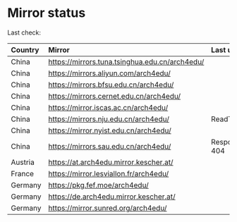 <script src="./time.js"></script>
# Mirror status
Last check: <script type="text/javascript">localize(1709284776.1642458);</script>

|Country|Mirror|Last update|
|:------|:-----|:----------|
|China|https://mirrors.tuna.tsinghua.edu.cn/arch4edu/|<script type="text/javascript">localize(1709231473);</script>|
|China|https://mirrors.aliyun.com/arch4edu/|<script type="text/javascript">localize(1709231473);</script>|
|China|https://mirrors.bfsu.edu.cn/arch4edu/|<script type="text/javascript">localize(1709231473);</script>|
|China|https://mirrors.cernet.edu.cn/arch4edu/|<script type="text/javascript">localize(1709231473);</script>|
|China|https://mirror.iscas.ac.cn/arch4edu/|<script type="text/javascript">localize(1709231473);</script>|
|China|https://mirrors.nju.edu.cn/arch4edu/|ReadTimeout|
|China|https://mirror.nyist.edu.cn/arch4edu/|<script type="text/javascript">localize(1709231473);</script>|
|China|https://mirrors.sau.edu.cn/arch4edu/|Response 404|
|Austria|https://at.arch4edu.mirror.kescher.at/|<script type="text/javascript">localize(1709231473);</script>|
|France|https://mirror.lesviallon.fr/arch4edu/|<script type="text/javascript">localize(1709231473);</script>|
|Germany|https://pkg.fef.moe/arch4edu/|<script type="text/javascript">localize(1709231473);</script>|
|Germany|https://de.arch4edu.mirror.kescher.at/|<script type="text/javascript">localize(1709231473);</script>|
|Germany|https://mirror.sunred.org/arch4edu/|<script type="text/javascript">localize(1709231473);</script>|

<script src="./tablefilter/tablefilter.js"></script>
<script src="./table.js"></script>